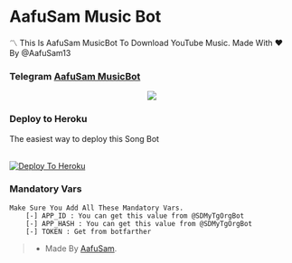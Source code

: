 # AafuSam Music Bot

〽️ This Is AafuSam MusicBot To Download YouTube Music. Made With ❤️ By @AafuSam13

### Telegram [AafuSam MusicBot](http://t.me/AafuSam_MusicBot)

<p align="center">
  <img src="https://te.legra.ph/file/7711f1e4226f0d03151a1.jpg">
</p>


### Deploy to Heroku

The easiest way to deploy this Song Bot  <br><br>

[![Deploy To Heroku](https://www.herokucdn.com/deploy/button.svg)](https://heroku.com/deploy?template=https://github.com/aafusam/MusicBot)

### Mandatory Vars 
```
Make Sure You Add All These Mandatory Vars. 
    [-] APP_ID : You can get this value from @SDMyTgOrgBot
    [-] APP_HASH : You can get this value from @SDMyTgOrgBot
    [-] TOKEN : Get from botfarther
```
> - Made By [AafuSam](https://t.me/AafuSam13).

